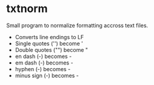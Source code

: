 txtnorm
=======

Small program to normalize formatting accross text files.

* Converts line endings to LF
* Single quotes ('') become '
* Double quotes ("") become "
* en dash (-) becomes -
* em dash (-) becomes -
* hyphen (-) becomes -
* minus sign (-) becomes -